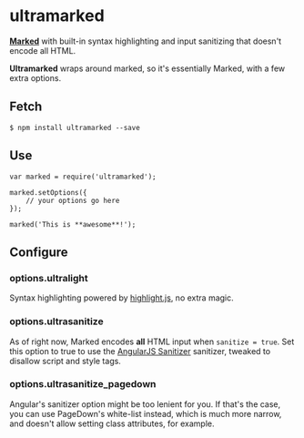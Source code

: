 # ultramarked

[**Marked**](https://github.com/chjj/marked) with built-in syntax highlighting and input sanitizing that doesn't encode all HTML.

**Ultramarked** wraps around marked, so it's essentially Marked, with a few extra options.

## Fetch

    $ npm install ultramarked --save

## Use

    var marked = require('ultramarked');

    marked.setOptions({
        // your options go here
    });

    marked('This is **awesome**!');

## Configure

### options.ultralight

Syntax highlighting powered by [highlight.js](https://github.com/isagalaev/highlight.js), no extra magic.

### options.ultrasanitize

As of right now, Marked encodes **all** HTML input when `sanitize = true`. Set this option to true to use the [AngularJS Sanitizer](https://github.com/angular/angular.js/blob/master/lib/htmlparser/htmlparser.js) sanitizer, tweaked to disallow script and style tags.


### options.ultrasanitize_pagedown

Angular's sanitizer option might be too lenient for you. If that's the case, you can use PageDown's white-list instead, which is much more narrow, and doesn't allow setting class attributes, for example.